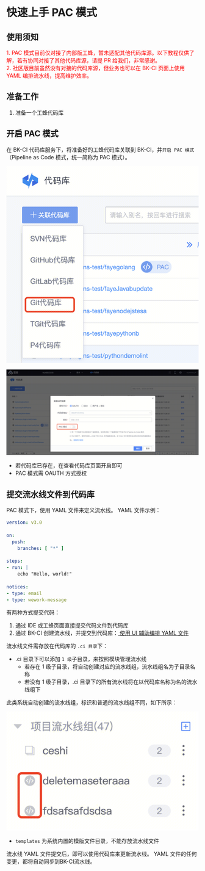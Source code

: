 # 快速上手 PAC 模式

## 使用须知

<span style="color:red;">
1. PAC 模式目前仅对接了内部版工蜂，暂未适配其他代码库源。以下教程仅供了解，若有协同对接了其他代码库源，请提 PR 给我们，非常感谢。<br/>
2. 社区版目前虽然没有对接的代码库源，但业务也可以在 BK-CI 页面上使用 YAML 编排流水线，提高维护效率。
</span>
<br/>

## 准备工作

1. 准备一个工蜂代码库

## 开启 PAC 模式

在 BK-CI 代码库服务下，将准备好的工蜂代码库关联到 BK-CI，并`开启 PAC 模式`（Pipeline as Code 模式，统一简称为 PAC 模式）。

![image](../../../assets/img16.png)
 

![image](../../../assets/img17.png)

 
- 若代码库已存在，在查看代码库页面开启即可
- PAC 模式需 OAUTH 方式授权

## 提交流水线文件到代码库

PAC 模式下，使用 YAML 文件来定义流水线。
YAML 文件示例：

```yml
version: v3.0

on:
  push: 
    branches: [ "*" ]

steps:
- run: |
    echo "Hello, world!"

notices:
- type: email
- type: wework-message
```
 
有两种方式提交代码：

1.  通过 IDE 或工蜂页面直接提交代码文件到代码库
2. 通过 BK-CI 创建流水线，并提交到代码库：[ 使用 UI 辅助编排 YAML 文件 ](./02-use-ui-to-generate.md)
	
	 
流水线文件需存放在代码库的 `.ci 目录`下：
- .ci 目录下可以添加 `1 级`子目录，来按照模块管理流水线
	- 若存在 1 级子目录，将自动创建对应的流水线组，流水线组名为子目录名称
	- 若没有 1 级子目录，.ci 目录下的所有流水线将在以代码库名称为名的流水线组下

此类系统自动创建的流水线组，标识和普通的流水线组不同，如下所示：

![image](../../../assets/img18.png)

- `templates` 为系统内置的模版文件目录，不能存放流水线文件

 
流水线 YAML 文件提交后，即可以使用代码库来更新流水线。
YAML 文件的任何变更，都将自动同步到BK-CI流水线。